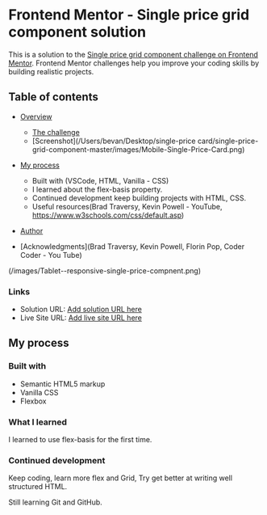 # Frontend Mentor - Single price grid component solution

This is a solution to the [Single price grid component challenge on Frontend Mentor](https://www.frontendmentor.io/challenges/single-price-grid-component-5ce41129d0ff452fec5abbbc). Frontend Mentor challenges help you improve your coding skills by building realistic projects.

## Table of contents

- [Overview](#overview)

  - [The challenge](#the-challenge)
  - [Screenshot](/Users/bevan/Desktop/single-price card/single-price-grid-component-master/images/Mobile-Single-Price-Card.png)

- [My process](#my-process)
  - Built with (VSCode, HTML, Vanilla - CSS)
  - I learned about the flex-basis property.
  - Continued development keep building projects with HTML, CSS.
  - Useful resources(Brad Traversy, Kevin Powell - YouTube, https://www.w3schools.com/css/default.asp)
- [Author](spidermonkey356)
- [Acknowledgments](Brad Traversy, Kevin Powell, Florin Pop, Coder Coder - You Tube)

(/images/Tablet--responsive-single-price-compnent.png)

### Links

- Solution URL: [Add solution URL here](https://your-solution-url.com)
- Live Site URL: [Add live site URL here](https://your-live-site-url.com)

## My process

### Built with

- Semantic HTML5 markup
- Vanilla CSS
- Flexbox

### What I learned

I learned to use flex-basis for the first time.

### Continued development

Keep coding, learn more flex and Grid, Try get better at writing well structured HTML.

Still learning Git and GitHub.
